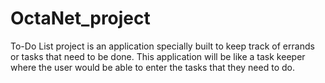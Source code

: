 # OctaNet_project

To-Do List project is an application specially built to keep track of errands or tasks that need to be done. This application will be like a task keeper where the user would be able to enter the tasks that they need to do.
